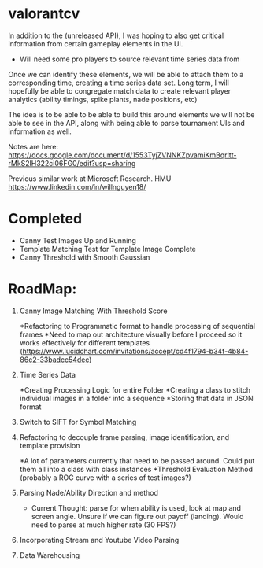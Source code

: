 # valorantcv
In addition to the (unreleased API), I was hoping to also get critical information from certain gameplay elements in the UI.
* Will need some pro players to source relevant time series data from

Once we can identify these elements, we will be able to attach them to a corresponding time, creating a time series data set.
Long term, I will hopefully be able to congregate match data to create relevant player analytics (ability timings, spike plants, nade positions, etc)

The idea is to be able to be able to build this around elements we will not be able to see in the API, along with being able to parse tournament UIs and information as well.

Notes are here:
https://docs.google.com/document/d/1553TyjZVNNKZpvamiKmBqrltt-rMkS2lH322ci06FG0/edit?usp=sharing

Previous similar work at Microsoft Research. 
HMU https://www.linkedin.com/in/willnguyen18/

# Completed
* Canny Test Images Up and Running
* Template Matching Test for Template Image Complete
* Canny Threshold with Smooth Gaussian

# RoadMap:

1. Canny Image Matching With Threshold Score
    
    *Refactoring to Programmatic format to handle processing of sequential frames
    *Need to map out architecture visually before I proceed so it works effectively for different templates (https://www.lucidchart.com/invitations/accept/cd4f1794-b34f-4b84-86c2-33badcc54dec)


2. Time Series Data

    *Creating Processing Logic for entire Folder
    *Creating a class to stitch individual images in a folder into a sequence
    *Storing that data in JSON format

3. Switch to SIFT for Symbol Matching

4. Refactoring to decouple frame parsing, image identification, and template provision

    *A lot of parameters currently that need to be passed around. Could put them all into a class with class instances
    *Threshold Evaluation Method (probably a ROC curve with a series of test images?)
5. Parsing Nade/Ability Direction and method
    
    * Current Thought: parse for when ability is used, look at map and screen angle. Unsure if we can figure out payoff (landing). Would need to parse at much higher rate (30 FPS?)

6. Incorporating Stream and Youtube Video Parsing
7. Data Warehousing